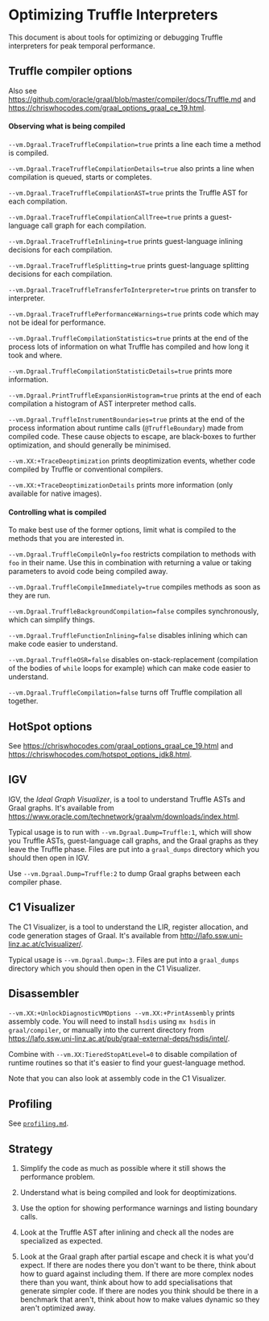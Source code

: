 # Optimizing Truffle Interpreters

This document is about tools for optimizing or debugging Truffle interpreters
for peak temporal performance.

## Truffle compiler options

Also see https://github.com/oracle/graal/blob/master/compiler/docs/Truffle.md and https://chriswhocodes.com/graal_options_graal_ce_19.html.

#### Observing what is being compiled

`--vm.Dgraal.TraceTruffleCompilation=true` prints a line each time a method is compiled.

`--vm.Dgraal.TraceTruffleCompilationDetails=true` also prints a line when compilation is queued, starts or completes.

`--vm.Dgraal.TraceTruffleCompilationAST=true` prints the Truffle AST for each compilation.

`--vm.Dgraal.TraceTruffleCompilationCallTree=true` prints a guest-language call graph for each compilation.

`--vm.Dgraal.TraceTruffleInlining=true` prints guest-language inlining decisions for each compilation.

`--vm.Dgraal.TraceTruffleSplitting=true` prints guest-language splitting decisions for each compilation.

`--vm.Dgraal.TraceTruffleTransferToInterpreter=true` prints on transfer to interpreter.

`--vm.Dgraal.TraceTrufflePerformanceWarnings=true` prints code which may not be ideal for performance.

`--vm.Dgraal.TruffleCompilationStatistics=true` prints at the end of the process lots of information on what Truffle has compiled and how long it took and where.

`--vm.Dgraal.TruffleCompilationStatisticDetails=true` prints more information.

`--vm.Dgraal.PrintTruffleExpansionHistogram=true` prints at the end of each compilation a histogram of AST interpreter method calls.

`--vm.Dgraal.TruffleInstrumentBoundaries=true` prints at the end of the process information about runtime calls (`@TruffleBoundary`) made from compiled code. These cause objects to escape, are black-boxes to further optimization, and should generally be minimised.

`--vm.XX:+TraceDeoptimization` prints deoptimization events, whether code compiled by Truffle or conventional compilers.

`--vm.XX:+TraceDeoptimizationDetails` prints more information (only available for native images).

#### Controlling what is compiled

To make best use of the former options, limit what is compiled to the methods that you are interested in.

`--vm.Dgraal.TruffleCompileOnly=foo` restricts compilation to methods with `foo` in their name. Use this in combination with returning a value or taking parameters to avoid code being compiled away.

`--vm.Dgraal.TruffleCompileImmediately=true` compiles methods as soon as they are run.

`--vm.Dgraal.TruffleBackgroundCompilation=false` compiles synchronously, which can simplify things.

`--vm.Dgraal.TruffleFunctionInlining=false` disables inlining which can make code easier to understand.

`--vm.Dgraal.TruffleOSR=false` disables on-stack-replacement (compilation of the bodies of `while` loops for example) which can make code easier to understand.

`--vm.Dgraal.TruffleCompilation=false` turns off Truffle compilation all together.

## HotSpot options

See https://chriswhocodes.com/graal_options_graal_ce_19.html and https://chriswhocodes.com/hotspot_options_jdk8.html.

## IGV

IGV, the *Ideal Graph Visualizer*, is a tool to understand Truffle ASTs and
Graal graphs. It's available from
https://www.oracle.com/technetwork/graalvm/downloads/index.html.

Typical usage is to run with `--vm.Dgraal.Dump=Truffle:1`,
which will show you Truffle ASTs, guest-language call graphs, and the Graal
graphs as they leave the Truffle phase. Files are put into a `graal_dumps`
directory which you should then open in IGV.

Use `--vm.Dgraal.Dump=Truffle:2` to dump Graal graphs between each compiler phase.

## C1 Visualizer

The C1 Visualizer, is a tool to understand the LIR, register allocation, and
code generation stages of Graal. It's available from
http://lafo.ssw.uni-linz.ac.at/c1visualizer/.

Typical usage is `--vm.Dgraal.Dump=:3`. Files are put into a `graal_dumps`
directory which you should then open in the C1 Visualizer.

## Disassembler

`--vm.XX:+UnlockDiagnosticVMOptions --vm.XX:+PrintAssembly` prints assembly
code. You will need to install `hsdis` using `mx hsdis` in `graal/compiler`,
or manually into the current directory from
https://lafo.ssw.uni-linz.ac.at/pub/graal-external-deps/hsdis/intel/.

Combine with `--vm.XX:TieredStopAtLevel=0` to disable compilation of runtime
routines so that it's easier to find your guest-language method.

Note that you can also look at assembly code in the C1 Visualizer.

## Profiling

See [`profiling.md`](Profiling.md).

## Strategy

1. Simplify the code as much as possible where it still shows the performance problem.

2. Understand what is being compiled and look for deoptimizations.

3. Use the option for showing performance warnings and listing boundary calls.

3. Look at the Truffle AST after inlining and check all the nodes are specialized as expected.

4. Look at the Graal graph after partial escape and check it is what you'd expect. If there are nodes there you don't want to be there, think about how to guard against including them. If there are more complex nodes there than you want, think about how to add specialisations that generate simpler code. If there are nodes you think should be there in a benchmark that aren't, think about how to make values dynamic so they aren't optimized away.
